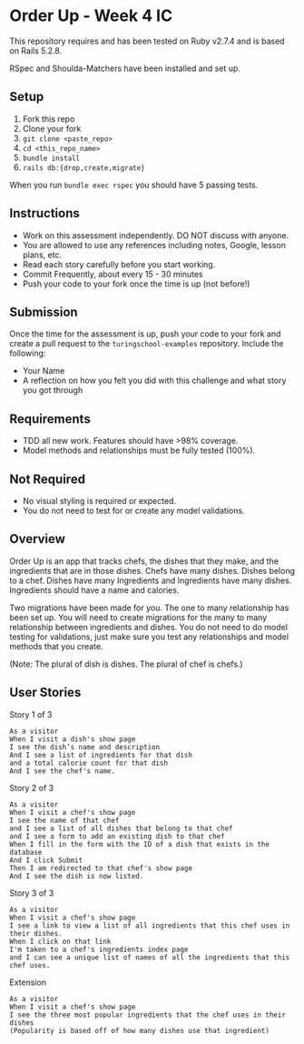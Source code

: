 # Order Up - Week 4 IC

This repository requires and has been tested on Ruby v2.7.4 and is based on Rails 5.2.8.

RSpec and Shoulda-Matchers have been installed and set up.

## Setup

1. Fork this repo
1. Clone your fork
1. `git clone <paste_repo>`
1. `cd <this_repo_name>`
1. `bundle install`
1. `rails db:{drop,create,migrate}`

When you run `bundle exec rspec` you should have 5 passing tests.

## Instructions

* Work on this assessment independently. DO NOT discuss with anyone.
* You are allowed to use any references including notes, Google, lesson plans, etc.
* Read each story carefully before you start working.
* Commit Frequently, about every 15 - 30 minutes
* Push your code to your fork once the time is up (not before!)

## Submission

Once the time for the assessment is up, push your code to your fork and create a pull request to the `turingschool-examples` repository. Include the following:

* Your Name
* A reflection on how you felt you did with this challenge and what story you got through

## Requirements

* TDD all new work. Features should have >98% coverage.
* Model methods and relationships must be fully tested (100%).

## Not Required

* No visual styling is required or expected.
* You do not need to test for or create any model validations.

## Overview
Order Up is an app that tracks chefs, the dishes that they make, and the ingredients that are in those dishes. Chefs have many dishes. Dishes belong to a chef. Dishes have many Ingredients and Ingredients have many dishes. Ingredients should have a name and calories.
 
Two migrations have been made for you. The one to many relationship has been set up. You will need to create migrations for the many to many relationship between ingredients and dishes. You do not need to do model testing for validations, just make sure you test any relationships and model methods that you create.
 
(Note: The plural of dish is dishes. The plural of chef is chefs.)

## User Stories
Story 1 of 3
```
As a visitor
When I visit a dish's show page
I see the dish’s name and description
And I see a list of ingredients for that dish
and a total calorie count for that dish
And I see the chef's name.
```
 
Story 2 of 3
```
As a visitor
When I visit a chef's show page
I see the name of that chef
and I see a list of all dishes that belong to that chef
and I see a form to add an existing dish to that chef
When I fill in the form with the ID of a dish that exists in the database
And I click Submit
Then I am redirected to that chef's show page
And I see the dish is now listed. 
```

Story 3 of 3
```
As a visitor
When I visit a chef's show page
I see a link to view a list of all ingredients that this chef uses in their dishes.
When I click on that link
I'm taken to a chef's ingredients index page
and I can see a unique list of names of all the ingredients that this chef uses.
```
 
Extension
```
As a visitor
When I visit a chef's show page
I see the three most popular ingredients that the chef uses in their dishes
(Popularity is based off of how many dishes use that ingredient)
```
